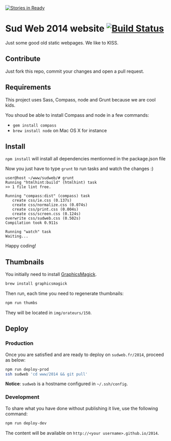 [![Stories in Ready](https://badge.waffle.io/sudweb/2015.png?label=ready&title=Ready)](https://waffle.io/sudweb/2015)
# Sud Web 2014 website [![Build Status](https://travis-ci.org/sudweb/2014.png?branch=master)](https://travis-ci.org/sudweb/2014)


Just some good old static webpages. We like to KISS.

## Contribute

Just fork this repo, commit your changes and open a pull request.

## Requirements

This project uses Sass, Compass, node and Grunt because we are cool kids.

You shoud be able to install Compass and node in a few commands:

* `gem install compass`
* `brew install node` on Mac OS X for instance

## Install

`npm install` will install all dependencies mentionned in the package.json file

Now you just have to type `grunt` to run tasks and watch the changes :)

```
user@host ~/www/sudweb/# grunt
Running "htmlhint:build" (htmlhint) task
>> 1 file lint free.

Running "compass:dist" (compass) task
   create css/ie.css (0.137s)
   create css/normalize.css (0.074s)
   create css/print.css (0.004s)
   create css/screen.css (0.124s)
overwrite css/sudweb.css (0.502s)
Compilation took 0.911s

Running "watch" task
Waiting...
```

Happy coding!

## Thumbnails

You initially need to install [GraphicsMagick](http://www.graphicsmagick.org).

```bash
brew install graphicsmagick
```

Then run, each time you need to regenerate thumbnails:

```bash
npm run thumbs
```

They will be located in `img/orateurs/150`.

## Deploy

### Production

Once you are satisfied and are ready to deploy on `sudweb.fr/2014`, proceed as below:

```bash
npm run deploy-prod
ssh sudweb 'cd www/2014 && git pull'
```

**Notice**: `sudweb` is a hostname configured in `~/.ssh/config`.

### Development

To share what you have done without publishing it live, use the following command:

```bash
npm run deploy-dev
```

The content will be available on `http://<your username>.github.io/2014`.
